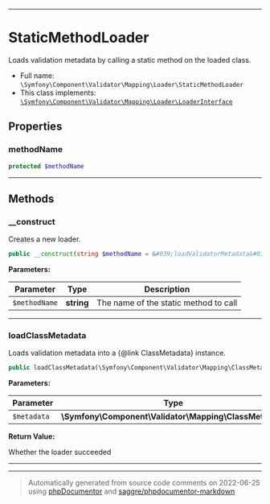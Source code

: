 ***

# StaticMethodLoader

Loads validation metadata by calling a static method on the loaded class.



* Full name: `\Symfony\Component\Validator\Mapping\Loader\StaticMethodLoader`
* This class implements:
[`\Symfony\Component\Validator\Mapping\Loader\LoaderInterface`](./LoaderInterface.md)



## Properties


### methodName



```php
protected $methodName
```






***

## Methods


### __construct

Creates a new loader.

```php
public __construct(string $methodName = &#039;loadValidatorMetadata&#039;): mixed
```








**Parameters:**

| Parameter | Type | Description |
|-----------|------|-------------|
| `$methodName` | **string** | The name of the static method to call |




***

### loadClassMetadata

Loads validation metadata into a {@link ClassMetadata} instance.

```php
public loadClassMetadata(\Symfony\Component\Validator\Mapping\ClassMetadata $metadata): bool
```








**Parameters:**

| Parameter | Type | Description |
|-----------|------|-------------|
| `$metadata` | **\Symfony\Component\Validator\Mapping\ClassMetadata** |  |


**Return Value:**

Whether the loader succeeded



***


***
> Automatically generated from source code comments on 2022-06-25 using [phpDocumentor](http://www.phpdoc.org/) and [saggre/phpdocumentor-markdown](https://github.com/Saggre/phpDocumentor-markdown)
